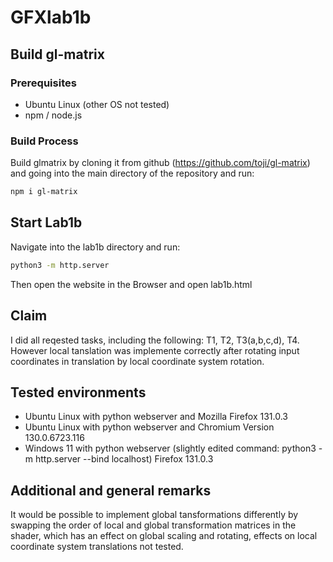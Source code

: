 # GFXlab1b
## Build gl-matrix
### Prerequisites
- Ubuntu Linux (other OS not tested)
- npm / node.js
### Build Process
Build glmatrix by cloning it from github (https://github.com/toji/gl-matrix) and going into the main directory of the repository and run: 
```bash
npm i gl-matrix
```
## Start Lab1b
Navigate into the lab1b directory and run:
```bash
python3 -m http.server
```
Then open the website in the Browser and open lab1b.html

## Claim
I did all reqested tasks, including the following: T1, T2, T3(a,b,c,d), T4.
However local tanslation was implemente correctly after rotating input coordinates in translation by local coordinate system rotation.

## Tested environments
- Ubuntu Linux with python webserver and Mozilla Firefox 131.0.3
- Ubuntu Linux with python webserver and Chromium Version 130.0.6723.116
- Windows 11 with python webserver (slightly edited command: python3 -m http.server --bind localhost) Firefox 131.0.3

## Additional and general remarks
It would be possible to implement global tansformations differently by swapping the order of local and global transformation matrices in the shader, which has an effect on global scaling and rotating, effects on local coordinate system translations not tested.